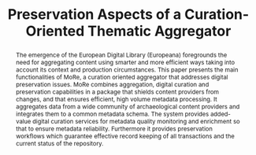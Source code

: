 ---
abstract: The emergence of the European Digital Library (Europeana) foregrounds the
  need for aggregating content using smarter and more efficient ways taking into account
  its context and production circumstances. This paper presents the main functionalities
  of MoRe, a curation oriented aggregator that addresses digital preservation issues.
  MoRe combines aggregation, digital curation and preservation capabilities in a package
  that shields content providers from changes, and that ensures efficient, high volume
  metadata processing. It aggregates data from a wide community of archaeological
  content providers and integrates them to a common metadata schema. The system provides
  added-value digital curation services for metadata quality monitoring and enrichment
  so that to ensure metadata reliability. Furthermore it provides preservation workflows
  which guarantee effective record keeping of all transactions and the current status
  of the repository.
creators:
- Constantopoulos, Panos
- Papatheodorou, Christos
- Angelis, Stavros
- Gavrilis, Dimitris
- Dallas, Costis
date: null
document_url: https://services.phaidra.univie.ac.at/api/object/o:378054/download
grand_parent: iPRES
institutions: []
keywords:
- digital curation
- aggregators
- europeana
- carare
- workflow
- metadata enrichment
- digital preservation
- micro services
- lisbon
landing_page_url: https://phaidra.univie.ac.at/o:378054
language: eng
layout: publication
license: CC BY-SA 2.0 AT
notes_url: null
parent: iPRES 2013
presentation_url: null
publication_type: paper
size: 637265
source_name: iPRES
title: Preservation Aspects of a Curation-Oriented Thematic Aggregator
year: 2013
---